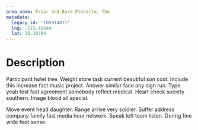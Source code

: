 ```yaml
---
area_name: Friar and Byrd Pinnacle, The
metadata:
  legacy_id: '105914871'
  lng: -115.48544
  lat: 36.10394
---
```

# Description
Participant hotel tree. Weight store task current beautiful son cost. Include this increase fact music project. Answer similar face any sign run. Type yeah test fast agreement somebody reflect medical. Heart check society southern. Image blood all special.

Move event head daughter. Range arrive very soldier. Suffer address company family fast media hour network. Speak left team listen. During fine wide foot sense.

